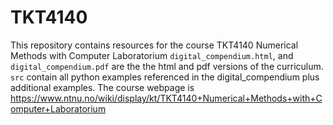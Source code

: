 # TKT4140
This repository contains resources for the course TKT4140 Numerical Methods with Computer Laboratorium
`digital_compendium.html`, and `digital_compendium.pdf` are the the html and pdf versions of the curriculum.
`src` contain all python examples referenced in the digital_compendium plus additional examples.
The course webpage is https://www.ntnu.no/wiki/display/kt/TKT4140+Numerical+Methods+with+Computer+Laboratorium
